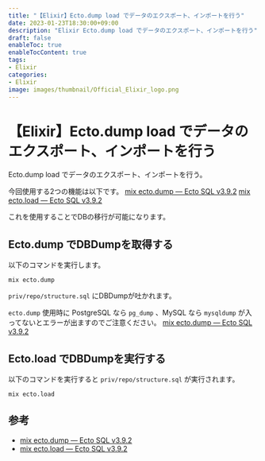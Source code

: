 ```yaml
---
title: "【Elixir】Ecto.dump load でデータのエクスポート、インポートを行う"
date: 2023-01-23T18:30:00+09:00
description: "Elixir Ecto.dump load でデータのエクスポート、インポートを行う"
draft: false
enableToc: true
enableTocContent: true
tags: 
- Elixir
categories: 
- Elixir
image: images/thumbnail/Official_Elixir_logo.png
---
```


# 【Elixir】Ecto.dump load でデータのエクスポート、インポートを行う
Ecto.dump load でデータのエクスポート、インポートを行う。

今回使用する2つの機能は以下です。
<a href="https://hexdocs.pm/ecto_sql/3.9.2/Mix.Tasks.Ecto.Dump.html" target="_blank" rel="nofollow noopener">mix ecto.dump — Ecto SQL v3.9.2</a>
<a href="https://hexdocs.pm/ecto_sql/3.9.2/Mix.Tasks.Ecto.Load.html" target="_blank" rel="nofollow noopener">mix ecto.load — Ecto SQL v3.9.2</a>

これを使用することでDBの移行が可能になります。

## Ecto.dump でDBDumpを取得する
以下のコマンドを実行します。
```
mix ecto.dump
```

`priv/repo/structure.sql` にDBDumpが吐かれます。

`ecto.dump` 使用時に PostgreSQL なら `pg_dump` 、MySQL なら `mysqldump` が入ってないとエラーが出ますのでご注意ください。
<a href="https://hexdocs.pm/ecto_sql/3.9.2/Mix.Tasks.Ecto.Dump.html" target="_blank" rel="nofollow noopener">mix ecto.dump — Ecto SQL v3.9.2</a>

## Ecto.load でDBDumpを実行する
以下のコマンドを実行すると `priv/repo/structure.sql` が実行されます。
```
mix ecto.load
```

## 参考
* <a href="https://hexdocs.pm/ecto_sql/3.9.2/Mix.Tasks.Ecto.Dump.html" target="_blank" rel="nofollow noopener">mix ecto.dump — Ecto SQL v3.9.2</a>
* <a href="https://hexdocs.pm/ecto_sql/3.9.2/Mix.Tasks.Ecto.Load.html" target="_blank" rel="nofollow noopener">mix ecto.load — Ecto SQL v3.9.2</a>